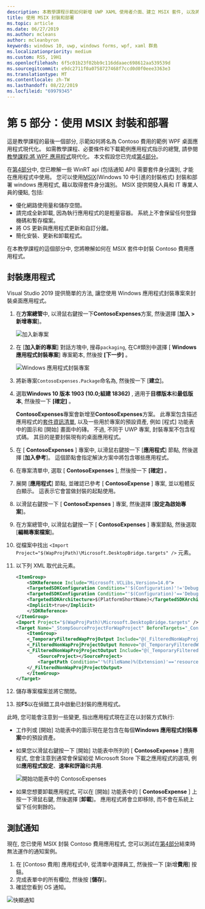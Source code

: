 ```yaml
---
description: 本教學課程示範如何新增 UWP XAML 使用者介面、建立 MSIX 套件, 以及將其他現代化元件併入您的 WPF 應用程式中。
title: 使用 MSIX 封裝和部署
ms.topic: article
ms.date: 06/27/2019
ms.author: mcleans
author: mcleanbyron
keywords: windows 10, uwp, windows forms, wpf, xaml 群島
ms.localizationpriority: medium
ms.custom: RS5, 19H1
ms.openlocfilehash: 6f5c01b23f02bb9c116ddaaec698612aa539539d
ms.sourcegitcommit: e9dc2711f0a0758727468f7ccd0d0f0eee3363e3
ms.translationtype: MT
ms.contentlocale: zh-TW
ms.lasthandoff: 08/22/2019
ms.locfileid: "69979345"
---
```

# <a name="part-5-package-and-deploy-with-msix"></a>第 5 部分：使用 MSIX 封裝和部署

這是教學課程的最後一個部分, 示範如何將名為 Contoso 費用的範例 WPF 桌面應用程式現代化。 如需教學課程、必要條件和下載範例應用程式指示的總覽, 請參閱[教學課程:將 WPF 應用程式](modernize-wpf-tutorial.md)現代化。 本文假設您已完成[第4部分](modernize-wpf-tutorial-4.md)。

在[第4部分](modernize-wpf-tutorial-4.md)中, 您已瞭解一些 WinRT api (包括通知 API) 需要套件身分識別, 才能在應用程式中使用。 您可以使用[MSIX](https://docs.microsoft.com/windows/msix)(Windows 10 中引進的封裝格式) 封裝和部署 windows 應用程式, 藉以取得套件身分識別。 MSIX 提供開發人員和 IT 專業人員的優點, 包括:

- 優化網路使用量和儲存空間。
- 請完成全新卸載, 因為執行應用程式的是輕量容器。 系統上不會保留任何登錄機碼和暫存檔案。
- 將 OS 更新與應用程式更新和自訂分離。
- 簡化安裝、更新和卸載程式。

在本教學課程的這個部分中, 您將瞭解如何在 MSIX 套件中封裝 Contoso 費用應用程式。

## <a name="package-the-application"></a>封裝應用程式

Visual Studio 2019 提供簡單的方法, 讓您使用 Windows 應用程式封裝專案來封裝桌面應用程式。 

1. 在**方案總管**中, 以滑鼠右鍵按一下**ContosoExpenses**方案, 然後選擇 [**加入 > 新增專案**]。

    ![加入新專案](images/wpf-modernize-tutorial/AddNewProject.png)

3. 在 [**加入新的專案**] 對話方塊中, 搜尋`packaging`, 在C#類別中選擇 [ **Windows 應用程式封裝專案**] 專案範本, 然後按 **[下一步]** 。

    ![Windows 應用程式封裝專案](images/wpf-modernize-tutorial/WAP.png)

4. 將新專案`ContosoExpenses.Package`命名為, 然後按一下 [**建立**]。

5. 選取**Windows 10 版本 1903 (10.0;組建 18362)** , 適用于**目標版本**和**最低版本**, 然後按一下 **[確定]** 。

    **ContosoExpenses**專案會新增至**ContosoExpenses**方案。 此專案包含描述應用程式的[套件資訊清單](https://docs.microsoft.com/uwp/schemas/appxpackage/uapmanifestschema/schema-root), 以及一些用於專案的預設資產, 例如 [程式] 功能表中的圖示和 [開始] 畫面中的磚。 不過, 不同于 UWP 專案, 封裝專案不包含程式碼。 其目的是要封裝現有的桌面應用程式。

6. 在 [ **ContosoExpenses** ] 專案中, 以滑鼠右鍵按一下 [**應用程式**] 節點, 然後選擇 [**加入參考**]。 這個節點會指定解決方案中將包含哪些應用程式。

6. 在專案清單中, 選取 [ **ContosoExpenses** ], 然後按一下 **[確定]** 。

7. 展開 [**應用程式**] 節點, 並確認已參考 [ **ContosoExpense** ] 專案, 並以粗體反白顯示。 這表示它會當做封裝的起點使用。

8. 以滑鼠右鍵按一下 [ **ContosoExpenses** ] 專案, 然後選擇 [**設定為啟始專案**]。

9. 在方案總管中, 以滑鼠右鍵按一下 [ **ContosoExpenses** ] 專案節點, 然後選取 [**編輯專案檔案**]。

10. 從檔案中找出 `<Import Project="$(WapProjPath)\Microsoft.DesktopBridge.targets" />` 元素。

11. 以下列 XML 取代此元素。

    ``` xml
    <ItemGroup>
        <SDKReference Include="Microsoft.VCLibs,Version=14.0">
        <TargetedSDKConfiguration Condition="'$(Configuration)'!='Debug'">Retail</TargetedSDKConfiguration>
        <TargetedSDKConfiguration Condition="'$(Configuration)'=='Debug'">Debug</TargetedSDKConfiguration>
        <TargetedSDKArchitecture>$(PlatformShortName)</TargetedSDKArchitecture>
        <Implicit>true</Implicit>
        </SDKReference>
    </ItemGroup>
    <Import Project="$(WapProjPath)\Microsoft.DesktopBridge.targets" />
    <Target Name="_StompSourceProjectForWapProject" BeforeTargets="_ConvertItems">
        <ItemGroup>
        <_TemporaryFilteredWapProjOutput Include="@(_FilteredNonWapProjProjectOutput)" />
        <_FilteredNonWapProjProjectOutput Remove="@(_TemporaryFilteredWapProjOutput)" />
        <_FilteredNonWapProjProjectOutput Include="@(_TemporaryFilteredWapProjOutput)">
            <SourceProject></SourceProject>
            <TargetPath Condition="'%(FileName)%(Extension)'=='resources.pri'">app_resources.pri</TargetPath>
        </_FilteredNonWapProjProjectOutput>
        </ItemGroup>
    </Target>
    ```

12. 儲存專案檔案並將它關閉。

13. 按**F5**以在偵錯工具中啟動已封裝的應用程式。

此時, 您可能會注意到一些變更, 指出應用程式現在正在以封裝方式執行:

- 工作列或 [開始] 功能表中的圖示現在是包含在每個**Windows 應用程式封裝專案**中的預設資產。
- 如果您以滑鼠右鍵按一下 [開始] 功能表中所列的 [ **ContosoExpense** ] 應用程式, 您會注意到通常會保留給從 Microsoft Store 下載之應用程式的選項, 例如**應用程式設定**、**速率和評論**和**共用**.

    ![開始功能表中的 ContosoExpenses](images/wpf-modernize-tutorial/StartMenu.png)

- 如果您想要卸載應用程式, 可以在 [開始] 功能表中的 [ **ContosoExpense** ] 上按一下滑鼠右鍵, 然後選擇 [**卸載**]。 應用程式將會立即移除, 而不會在系統上留下任何剩餘的。

## <a name="test-the-notification"></a>測試通知

現在, 您已使用 MSIX 封裝 Contoso 費用應用程式, 您可以測試在[第4部分](modernize-wpf-tutorial-4.md)結束時無法運作的通知案例。

1. 在 [Contoso 費用] 應用程式中, 從清單中選擇員工, 然後按一下 [新增**費用**] 按鈕。 
2. 完成表單中的所有欄位, 然後按 [**儲存**]。
3. 確認您看到 OS 通知。

![快顯通知](images/wpf-modernize-tutorial/ToastNotification.png)
